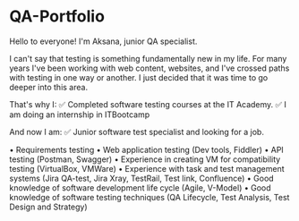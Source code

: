 # QA-Portfolio
Hello to everyone! I'm Aksana, junior QA specialist.

I can't say that testing is something fundamentally new in my life. For many years I've been working with web content, websites, and I've crossed paths with testing in one way or another. I just decided that it was time to go deeper into this area.

That's why I:
✅️ Completed software testing courses at the IT Academy.
✅️ I am doing an internship in ITBootcamp

And now I am:
✅️ Junior software test specialist and looking for a job.

• Requirements testing
• Web application testing (Dev tools, Fiddler)
• API testing (Postman, Swagger)
• Experience in creating VM for compatibility testing (VirtualBox, VMWare)
• Experience with task and test management systems (Jira QA-test, Jira Xray, TestRail, Test link, Confluence)
• Good knowledge of software development life cycle (Agile, V-Model)
• Good knowledge of software testing techniques (QA Lifecycle, Test Analysis, Test Design and Strategy)
